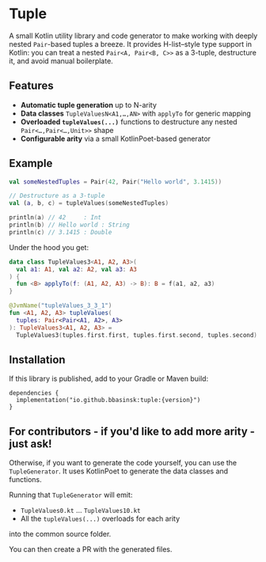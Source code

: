 # Tuple

A small Kotlin utility library and code generator to make working with deeply nested `Pair`-based tuples a breeze. It provides H-list–style type support in Kotlin: you can treat a nested `Pair<A, Pair<B, C>>` as a 3-tuple, destructure it, and avoid manual boilerplate.

## Features
- **Automatic tuple generation** up to N-arity  
- **Data classes** `TupleValuesN<A1,…,AN>` with `applyTo` for generic mapping  
- **Overloaded `tupleValues(...)`** functions to destructure any nested `Pair<…,Pair<…,Unit>>` shape  
- **Configurable arity** via a small KotlinPoet-based generator  

## Example

```kotlin
val someNestedTuples = Pair(42, Pair("Hello world", 3.1415))

// Destructure as a 3-tuple
val (a, b, c) = tupleValues(someNestedTuples)

println(a) // 42     : Int
println(b) // Hello world : String
println(c) // 3.1415 : Double
````

Under the hood you get:

```kotlin
data class TupleValues3<A1, A2, A3>(
  val a1: A1, val a2: A2, val a3: A3
) {
  fun <B> applyTo(f: (A1, A2, A3) -> B): B = f(a1, a2, a3)
}

@JvmName("tupleValues_3_3_1")
fun <A1, A2, A3> tupleValues(
  tuples: Pair<Pair<A1, A2>, A3>
): TupleValues3<A1, A2, A3> =
  TupleValues3(tuples.first.first, tuples.first.second, tuples.second)
```

## Installation

If this library is published, add to your Gradle or Maven build:

```
dependencies {
  implementation("io.github.bbasinsk:tuple:{version}")
}
```

## For contributors - if you'd like to add more arity - just ask!

Otherwise, if you want to generate the code yourself, you can use the `TupleGenerator`.  It uses KotlinPoet to generate the data classes and functions.

Running that `TupleGenerator` will emit:

* `TupleValues0.kt` … `TupleValues10.kt`
* All the `tupleValues(...)` overloads for each arity

into the common source folder.

You can then create a PR with the generated files.
